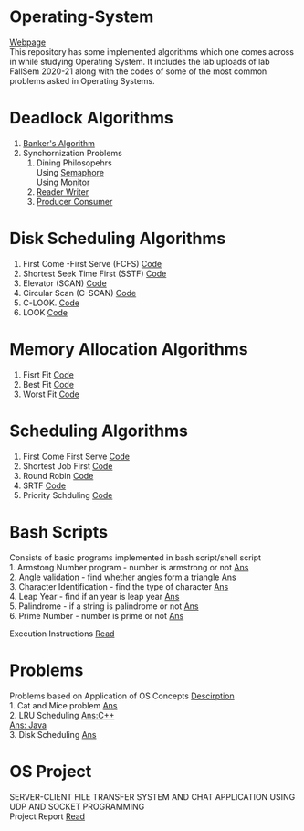 # Operating-System

[Webpage](https://anushkadixit1708.github.io/Operating-System/) <br>
This repository has some implemented algorithms which one comes across in while studying Operating System. It includes the lab uploads of lab FallSem 2020-21 along with the codes of some of the most common problems asked in Operating Systems.

# Deadlock Algorithms
  1) [Banker's Algorithm](https://github.com/anushkadixit1708/Operating-System/blob/main/Deadlock%20Algorithms/Banker's%20Algo.c) <br>
  2) Synchornization Problems <br>
      1. Dining Philosopehrs<br>
          Using [Semaphore](https://github.com/anushkadixit1708/Operating-System/blob/main/Deadlock%20Algorithms/Dining%20Philosopers%20Algo/Semaphore.c) <br>
          Using [Monitor](https://github.com/anushkadixit1708/Operating-System/blob/main/Deadlock%20Algorithms/Dining%20Philosopers%20Algo/Monitor.c) <br>
      2. [Reader Writer](https://github.com/anushkadixit1708/Operating-System/blob/main/Deadlock%20Algorithms/Reader%20Writer.c) <br>
      3. [Producer Consumer](https://github.com/anushkadixit1708/Operating-System/blob/main/Deadlock%20Algorithms/Producer%20Consumer.c) <br>
# Disk Scheduling Algorithms
  1. First Come -First Serve (FCFS) [Code](https://github.com/anushkadixit1708/Operating-System/blob/main/Disk%20Schduling%20Algorithms/FCFS.c) <br>
  2. Shortest Seek Time First (SSTF) [Code](https://github.com/anushkadixit1708/Operating-System/blob/main/Disk%20Schduling%20Algorithms/Shortest%20Seek%20Time%20Next.c) <br>
  3. Elevator (SCAN) [Code](https://github.com/anushkadixit1708/Operating-System/blob/main/Disk%20Schduling%20Algorithms/SCAN.c) <br>
  4. Circular Scan (C-SCAN) [Code](https://github.com/anushkadixit1708/Operating-System/blob/main/Disk%20Schduling%20Algorithms/C-SCAN%20.c)<br>
  5. C-LOOK. [Code](https://github.com/anushkadixit1708/Operating-System/blob/main/Disk%20Schduling%20Algorithms/C-LOOK.cpp)<br>
  6. LOOK [Code](https://github.com/anushkadixit1708/Operating-System/blob/main/Disk%20Schduling%20Algorithms/LOOK.cpp)<br>
 
# Memory Allocation Algorithms 
   1. Fisrt Fit [Code](https://github.com/anushkadixit1708/Operating-System/blob/main/Memory%20Allocation%20Algo/First%20fit.c)<br>
   2. Best Fit [Code](https://github.com/anushkadixit1708/Operating-System/blob/main/Memory%20Allocation%20Algo/Best%20fit.c)<br>
   3. Worst Fit [Code](https://github.com/anushkadixit1708/Operating-System/blob/main/Memory%20Allocation%20Algo/Worst%20fit.c)<br>
# Scheduling Algorithms
  1. First Come First Serve [Code](https://github.com/anushkadixit1708/Operating-System/blob/main/Schdeuling%20Algorithms/Fist%20come%20first%20serve.c)<br>
  2. Shortest Job First [Code](https://github.com/anushkadixit1708/Operating-System/blob/main/Schdeuling%20Algorithms/Shortest%20Job%20First.c)<br>
  3. Round Robin [Code](https://github.com/anushkadixit1708/Operating-System/blob/main/Schdeuling%20Algorithms/Round%20Robin.c)<br>
  4. SRTF [Code](https://github.com/anushkadixit1708/Operating-System/blob/main/Schdeuling%20Algorithms/SRTF.cpp)<br>
  5. Priority Schduling [Code](https://github.com/anushkadixit1708/Operating-System/blob/main/Schdeuling%20Algorithms/Priority%20Scheduling.c)<br>
 # Bash Scripts 
  Consists of basic programs implemented in bash script/shell script <br>
    1. Armstong Number program - number is armstrong or not  [Ans](https://github.com/anushkadixit1708/Operating-System/blob/main/Bash%20Scripts/Armstong.sh) <br>
    2. Angle validation - find whether angles form a triangle [Ans](https://github.com/anushkadixit1708/Operating-System/blob/main/Bash%20Scripts/Angle_validation.sh) <br>
    3. Character Identification - find the type of character [Ans](https://github.com/anushkadixit1708/Operating-System/blob/main/Bash%20Scripts/Char_Identification.sh) <br>
    4. Leap Year - find if an year is leap year [Ans](https://github.com/anushkadixit1708/Operating-System/blob/main/Bash%20Scripts/Leap%20year.sh) <br>
    5. Palindrome - if a string is palindrome or not [Ans](https://github.com/anushkadixit1708/Operating-System/blob/main/Bash%20Scripts/Palindrome.sh) <br>
    6. Prime Number - number is prime or not [Ans](https://github.com/anushkadixit1708/Operating-System/blob/main/Bash%20Scripts/Prime%20number.sh) <br>

  Execution Instructions [Read](https://github.com/anushkadixit1708/Operating-System/blob/main/Bash%20Scripts/ReadMe.md)<br>
 # Problems
  Problems based on Application of OS Concepts [Descirption](https://github.com/anushkadixit1708/Operating-System/blob/main/Problems/ReadMe.md) <br>
    1. Cat and Mice problem  [Ans](https://github.com/anushkadixit1708/Operating-System/blob/main/Problems/Cat%20and%20Mice.c) <br>
    2. LRU Scheduling  [Ans:C++](https://github.com/anushkadixit1708/Operating-System/blob/main/Problems/LRU_q.cpp) <br>
                        [Ans: Java](https://github.com/anushkadixit1708/Operating-System/blob/main/Problems/LRU_q.java) <br>
    3. Disk Scheduling [Ans](https://github.com/anushkadixit1708/Operating-System/blob/main/Problems/Disk_schedule_q.c) <br>
 # OS Project
  SERVER-CLIENT FILE TRANSFER SYSTEM AND CHAT APPLICATION USING UDP AND SOCKET PROGRAMMING <br>
  Project Report [Read](https://github.com/anushkadixit1708/Operating-System/blob/main/OS%20Project/Project%20Report.docx)
